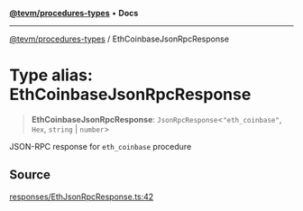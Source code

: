 [**@tevm/procedures-types**](../README.md) • **Docs**

***

[@tevm/procedures-types](../globals.md) / EthCoinbaseJsonRpcResponse

# Type alias: EthCoinbaseJsonRpcResponse

> **EthCoinbaseJsonRpcResponse**: `JsonRpcResponse`\<`"eth_coinbase"`, `Hex`, `string` \| `number`\>

JSON-RPC response for `eth_coinbase` procedure

## Source

[responses/EthJsonRpcResponse.ts:42](https://github.com/evmts/tevm-monorepo/blob/main/packages/procedures-types/src/responses/EthJsonRpcResponse.ts#L42)
